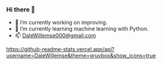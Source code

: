 ### Hi there 👋

- 🔭 I’m currently working on improving.
- 🌱 I’m currently learning machine learning with Python.
- 📫 DaleWillemse000@gmail.com

https://github-readme-stats.vercel.app/api?username=DaleWillemse&theme=gruvbox&show_icons=true

